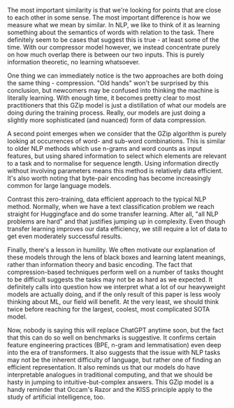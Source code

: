 The most important similarity is that we're looking for points that are close to each other in some sense. The most important difference is how we measure what we mean by similar. In NLP, we like to think of it as learning something about the semantics of words with relation to the task. There definitely seem to be cases that suggest this is true - at least some of the time. With our compressor model however, we instead concentrate purely on how much overlap there is between our two inputs. This is purely information theoretic, no learning whatsoever.

One thing we can immediately notice is the two approaches are both doing the same thing - compression. "Old hands" won't be surprised by this conclusion, but newcomers may be confused into thinking the machine is literally learning. With enough time, it becomes pretty clear to most practitioners that this GZip model is just a distillation of what our models are doing during the training process. Really, our models are just doing a slightly more sophisticated (and nuanced) form of data compression.

A second point emerges when we consider that the GZip algorithm is purely looking at occurrences of word- and sub-word combinations. This is similar to older NLP methods which use n-grams and word counts as input features, but using shared information to select which elements are relevant to a task and to normalise for sequence length. Using information directly without involving parameters means this method is relatively data efficient. It's also worth noting that byte-pair encoding has become increasingly common for large language models.

Contrast this zero-training, data efficient approach to the typical NLP method. Normally, when we have a text classification problem we reach straight for Huggingface and do some transfer learning. After all, "all NLP problems are hard" and that justifies jumping up in complexity. Even though transfer learning improves our data efficiency, we still require a lot of data to get even moderately successful results.

Finally, there's a lesson in humility. We often motivate our explanation of these models through the lens of black boxes and learning latent meanings, rather than information theory and basic encoding. The fact that compression-based techniques perform well on a number of tasks thought to be difficult suggests the tasks may not be as hard as we expected. It definitely calls into question how we interpret what a lot of our heavyweight models are actually doing, and if the only result of this paper is less wooly thinking about ML, our field will benefit. At the very least, we should think twice before reaching for the largest, coolest, most complicated SOTA model.

Now, nobody is saying this will replace ChatGPT anytime soon, but the fact that this can do so well on benchmarks is suggestive. It confirms certain feature engineering practices (BPE, n-gram and lemmatisation) even deep into the era of transformers. It also suggests that the issue with NLP tasks may not be the inherent difficulty of language, but rather one of finding an efficient representation. It also reminds us that our models do have interpretable analogues in traditional computing, and that we should be hasty in jumping to intuitive-but-complex answers. This GZip model is a handy reminder that Occam's Razor and the KISS principle apply to the study of artificial intelligence, too.
